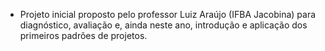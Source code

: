 - Projeto inicial proposto pelo professor Luiz Araújo (IFBA Jacobina) para diagnóstico, avaliação e, ainda neste ano, introdução e aplicação dos primeiros padrões de projetos.
